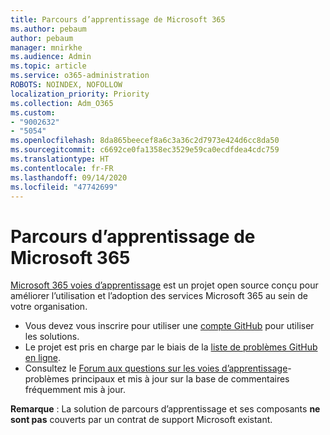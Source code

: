 ```yaml
---
title: Parcours d’apprentissage de Microsoft 365
ms.author: pebaum
author: pebaum
manager: mnirkhe
ms.audience: Admin
ms.topic: article
ms.service: o365-administration
ROBOTS: NOINDEX, NOFOLLOW
localization_priority: Priority
ms.collection: Adm_O365
ms.custom:
- "9002632"
- "5054"
ms.openlocfilehash: 8da865beecef8a6c3a36c2d7973e424d6cc8da50
ms.sourcegitcommit: c6692ce0fa1358ec3529e59ca0ecdfdea4cdc759
ms.translationtype: HT
ms.contentlocale: fr-FR
ms.lasthandoff: 09/14/2020
ms.locfileid: "47742699"
---
```

# <a name="microsoft-365-learning-pathways"></a>Parcours d’apprentissage de Microsoft 365

[Microsoft 365 voies d’apprentissage](https://docs.microsoft.com/office365/customlearning/) est un projet open source conçu pour améliorer l’utilisation et l’adoption des services Microsoft 365 au sein de votre organisation.

- Vous devez vous inscrire pour utiliser une [compte GitHub](https://aka.ms/joingithub) pour utiliser les solutions.
- Le projet est pris en charge par le biais de la [liste de problèmes GitHub en ligne](https://aka.ms/CustomLearningHelp).
- Consultez le [Forum aux questions sur les voies d’apprentissage](https://docs.microsoft.com/office365/customlearning/faq)-problèmes principaux et mis à jour sur la base de commentaires fréquemment mis à jour.

**Remarque** : La solution de parcours d’apprentissage et ses composants **ne sont pas** couverts par un contrat de support Microsoft existant.
